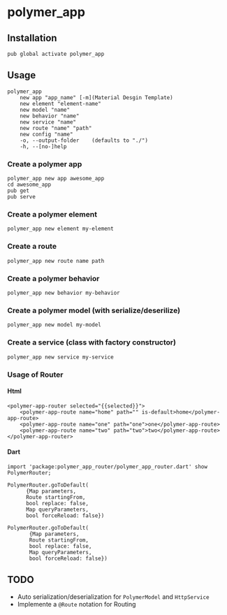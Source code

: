 # polymer_app

## Installation

    pub global activate polymer_app
    
## Usage

    polymer_app 
        new app "app_name" [-m](Material Desgin Template)
        new element "element-name"
        new model "name"
        new behavior "name"
        new service "name"
        new route "name" "path"
        new config "name"
        -o, --output-folder    (defaults to "./")
        -h, --[no-]help  

### Create a polymer app

    polymer_app new app awesome_app
    cd awesome_app
    pub get
    pub serve

### Create a polymer element

    polymer_app new element my-element
    
### Create a route

    polymer_app new route name path   

### Create a polymer behavior

    polymer_app new behavior my-behavior
    
### Create a polymer model (with serialize/deserilize)

    polymer_app new model my-model
    
### Create a service (class with factory constructor)

    polymer_app new service my-service
    
### Usage of Router

#### Html

    <polymer-app-router selected="{{selected}}">
        <polymer-app-route name="home" path="" is-default>home</polymer-app-route>
        <polymer-app-route name="one" path="one">one</polymer-app-route>
        <polymer-app-route name="two" path="two">two</polymer-app-route>
    </polymer-app-router>
    
#### Dart

    import 'package:polymer_app_router/polymer_app_router.dart' show PolymerRouter;
    
    PolymerRouter.goToDefault(
          {Map parameters,
          Route startingFrom,
          bool replace: false,
          Map queryParameters,
          bool forceReload: false})
          
    PolymerRouter.goToDefault(
           {Map parameters,
           Route startingFrom,
           bool replace: false,
           Map queryParameters,
           bool forceReload: false})
   
## TODO

 * Auto serialization/deserialization for ```PolymerModel``` and ```HttpService```
 * Implemente a ```@Route``` notation for Routing